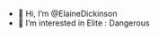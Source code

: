 - 👋 Hi, I’m @ElaineDickinson
- 👀 I’m interested in Elite : Dangerous

<!---
ElaineDickinson/ElaineDickinson is a ✨ special ✨ repository because its `README.md` (this file) appears on your GitHub profile.
You can click the Preview link to take a look at your changes.
--->
